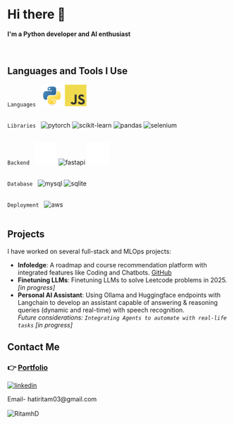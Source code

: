 # Hi there 👋
**I'm a Python developer and AI enthusiast**
<br><br><br>
## Languages and Tools I Use 
<!-- Programming Languages Section -->
<code>Languages</code>&nbsp;&nbsp;&nbsp;<img src="https://raw.githubusercontent.com/devicons/devicon/master/icons/python/python-original.svg" alt="python" width="50" height="50" />&nbsp;<img src="https://raw.githubusercontent.com/devicons/devicon/master/icons/javascript/javascript-original.svg" alt="python" width="50" height="50" />
<br><br>

<!-- Deep Learning Section -->
<code>Libraries</code>&nbsp;&nbsp;&nbsp;<img src="https://cdn.jsdelivr.net/gh/devicons/devicon@latest/icons/pytorch/pytorch-original.svg" alt="pytorch" width="50" height="50" />&nbsp;<img src="https://cdn.jsdelivr.net/gh/devicons/devicon@latest/icons/scikitlearn/scikitlearn-original.svg" alt="scikit-learn" width="50" height="50" />&nbsp;<img src="https://cdn.jsdelivr.net/gh/devicons/devicon@latest/icons/pandas/pandas-original-wordmark.svg" alt="pandas" width="50" height="50" />&nbsp;<img src="https://cdn.jsdelivr.net/gh/devicons/devicon@latest/icons/selenium/selenium-original.svg" alt="selenium" width="50" height="50" />
<br><br>

<!-- Development Section -->
<code>Backend</code>&nbsp;&nbsp;&nbsp;<img src="flask-svgrepo-com.svg" alt="flask" width="50" height="50" />&nbsp;<img src="https://cdn.jsdelivr.net/gh/devicons/devicon@latest/icons/fastapi/fastapi-original.svg" alt="fastapi" width="50" height="50" />&nbsp;<img src="langchain.png" alt="langchain" width="50" height="50" />
<br><br>

<!-- Database Section -->
<code>Database</code>&nbsp;&nbsp;&nbsp;<img src="https://cdn.jsdelivr.net/gh/devicons/devicon@latest/icons/mysql/mysql-original-wordmark.svg" alt="mysql" width="50" height="50" />&nbsp;<img src="https://cdn.jsdelivr.net/gh/devicons/devicon@latest/icons/sqlite/sqlite-original-wordmark.svg" alt="sqlite" height="50" width="50" />
<br><br>

<!-- Deployment Section -->
<code>Deployment</code>&nbsp;&nbsp;&nbsp;<img src="https://cdn.jsdelivr.net/gh/devicons/devicon@latest/icons/amazonwebservices/amazonwebservices-original-wordmark.svg" alt="aws" width="50" height="50" />
<br><br>

## Projects
<p>I have worked on several full-stack and MLOps projects:</p>
<ul>
  <li><strong>Infoledge</strong>: A roadmap and course recommendation platform with integrated features like Coding and Chatbots. <a href="https://github.com/RitamhD/Infoledge" target="_blank">GitHub</a></li>
  <li><strong>Finetuning LLMs</strong>: Finetuning LLMs to solve Leetcode problems in 2025. <em>[in progress]</em></li>
  <li><strong>Personal AI Assistant</strong>: Using Ollama and Huggingface endpoints with Langchain to develop an assistant capable of answering & reasoning queries (dynamic and real-time) with speech recognition.
      <br><em>Future considerations: <code>Integrating Agents to automate with real-life tasks</code></em> <em>[in progress]</em>
  </li>
</ul>

## Contact Me
<h3>👉 <a href="https://ritam-myportfolio.netlify.app/" target="_blank">Portfolio</a></h3>
<p><a target="_blank" href="https://www.linkedin.com/in/ritam-kumar-hati-aa3021254" style="display: inline-block;"><img src="https://img.shields.io/badge/linkedin-logo?style=for-the-badge&logo=linkedin&logoColor=white&color=%230a77b6" alt="linkedin" /></a></p>
Email- hatiritam03@gmail.com

<p><img align="center" src="https://github-readme-stats.vercel.app/api?username=RitamhD&show_icons=true&locale=en" alt="RitamhD" /></p>
